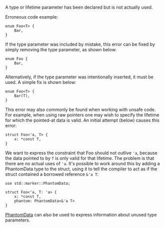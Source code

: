 A type or lifetime parameter has been declared but is not actually used.

Erroneous code example:

```compile_fail,E0392
enum Foo<T> {
    Bar,
}
```

If the type parameter was included by mistake, this error can be fixed
by simply removing the type parameter, as shown below:

```
enum Foo {
    Bar,
}
```

Alternatively, if the type parameter was intentionally inserted, it must be
used. A simple fix is shown below:

```
enum Foo<T> {
    Bar(T),
}
```

This error may also commonly be found when working with unsafe code. For
example, when using raw pointers one may wish to specify the lifetime for
which the pointed-at data is valid. An initial attempt (below) causes this
error:

```compile_fail,E0392
struct Foo<'a, T> {
    x: *const T,
}
```

We want to express the constraint that Foo should not outlive `'a`, because
the data pointed to by `T` is only valid for that lifetime. The problem is
that there are no actual uses of `'a`. It's possible to work around this
by adding a PhantomData type to the struct, using it to tell the compiler
to act as if the struct contained a borrowed reference `&'a T`:

```
use std::marker::PhantomData;

struct Foo<'a, T: 'a> {
    x: *const T,
    phantom: PhantomData<&'a T>
}
```

[PhantomData] can also be used to express information about unused type
parameters.

[PhantomData]: https://doc.rust-lang.org/std/marker/struct.PhantomData.html
